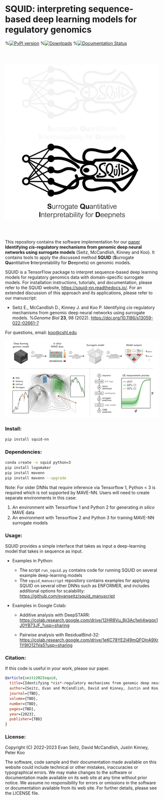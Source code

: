 SQUID: interpreting sequence-based deep learning models for regulatory genomics
========================================================================
%[![PyPI version](https://badge.fury.io/py/mavenn.svg)](https://badge.fury.io/py/mavenn)
%[![Downloads](https://static.pepy.tech/personalized-badge/mavenn?period=total&units=international_system&left_color=black&right_color=blue&left_text=Downloads)](https://pepy.tech/project/mavenn)
%[![Documentation Status](https://readthedocs.org/projects/mavenn/badge/?version=latest)](https://mavenn.readthedocs.io/en/latest/?badge=latest)

<br/><br/>

![logo_dark](./images/logo_dark.png#gh-dark-mode-only)
![logo_light](./images/logo_light.png#gh-light-mode-only)

<br/><br/>

This repository contains the software implementation for our [paper](https://www.google.com) **Identifying *cis*-regulatory mechanisms from genomic deep neural networks using surrogate models** (Seitz, McCandlish, Kinney and Koo). It contains tools to apply the discussed method **SQUID** (**S**urrogate **Qu**antitative **I**nterpretability for **D**eepnets) on genomic models.

SQUID is a TensorFlow package to interpret sequence-based deep learning models for regulatory genomics data with domain-specific surrogate models. For installation instructions, tutorials, and documentation, please refer to the SQUID website, https://squid-nn.readthedocs.io/. For an extended discussion of this approach and its applications, please refer to our manuscript:

* Seitz E., McCandlish D., Kinney J. and Koo P. Identifying *cis*-regulatory mechanisms from genomic deep neural networks using surrogate models.
%<em>Genome Biol</em> **23**, 98 (2022). https://doi.org/10.1186/s13059-022-02661-7

For questions, email: koo@cshl.edu

<img src="images/schematic.png" alt="fig" width="1000"/>


### Install:

```bash
pip install squid-nn
```

### Dependencies:

```bash
conda create -n squid python=3
pip install logomaker
pip install mavenn
pip install mavenn --upgrade
```

Note: For older DNNs that require inference via Tensorflow 1, Python < 3 is required which is not supported by MAVE-NN. Users will need to create separate environments in this case:
1. An environment with Tensorflow 1 and Python 2 for generating *in silico* MAVE data
2. An environment with Tensorflow 2 and Python 3 for training MAVE-NN surrogate models


### Usage:
SQUID provides a simple interface that takes as input a deep-learning model that takes in sequence as input.

- Examples in Python: 

	- The script `run_squid.py` contains code for running SQUID on several example deep-learning models
	- The `squid_manuscript` repository contains examples for applying SQUID on several other DNNs such as ENFORMER, and includes additional options for scalability: https://github.com/evanseitz/squid_manuscript

- Examples in Google Colab:

	- Additive analysis with DeepSTARR: https://colab.research.google.com/drive/12HR8Vu_8ji3Ac1wli4wgqx1J0YB73JF_?usp=sharing

	- Pairwise analysis with ResidualBind-32: https://colab.research.google.com/drive/1eKC78YE2l49mQFOlnA9Xr1Y9IO121Va5?usp=sharing


### Citation:
If this code is useful in your work, please our paper.

```bibtex
@article{seitz2023squid,
  title={Identifying *cis*-regulatory mechanisms from genomic deep neural networks using surrogate models},
  author={Seitz, Evan and McCandlish, David and Kinney, Justin and Koo, Peter},
  journal={TBD},
  volume={TBD},
  number={TBD},
  pages={TBD},
  year={2023},
  publisher={TBD}
}
```

### License:
Copyright (C) 2022–2023 Evan Seitz, David McCandlish, Justin Kinney, Peter Koo

The software, code sample and their documentation made available on this website could include technical or other mistakes, inaccuracies or typographical errors. We may make changes to the software or documentation made available on its web site at any time without prior notice. We assume no responsibility for errors or omissions in the software or documentation available from its web site. For further details, please see the LICENSE file.
